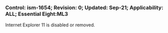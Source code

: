 ### Control: ism-1654; Revision: 0; Updated: Sep-21; Applicability: ALL; Essential Eight:ML3
<p>Internet Explorer 11 is disabled or removed.</p>